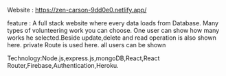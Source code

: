 Website : https://zen-carson-9dd0e0.netlify.app/

feature : 
    A full stack website where every data loads from Database. 
    Many types of volunteering work you can choose.
    One user can show how many works he selected.Beside update,delete and read operation is also shown here.
    private Route is used here.
    all users can be shown
    



Technology:Node.js,express.js,mongoDB,React,React    Router,Firebase,Authentication,Heroku.

